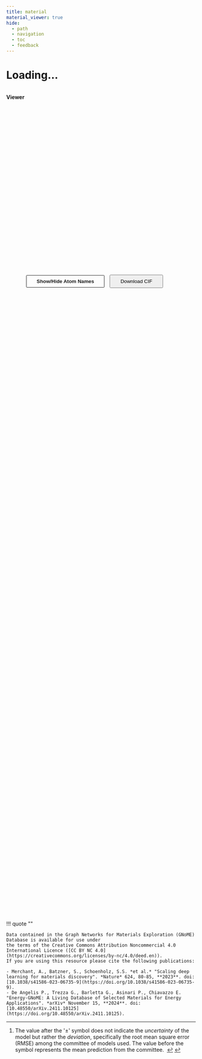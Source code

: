 ```yaml
---
title: material
material_viewer: true
hide:
  - path
  - navigation
  - toc
  - feedback
---
```



<!-- docs/material.html -->
<!-- <!DOCTYPE html>
<html lang="en">
<!-- <head> -->
  <!-- <meta charset="UTF-8">
  <title>Material Viewer</title> --> 
  <!-- Include jQuery, 3Dmol.js in your MkDocs build (e.g., via extra_javascript in mkdocs.yml) -->
  <!-- Or you can load them here if hosting the scripts locally. -->
  <!--
    <script src="path/to/jquery.min.js"></script>
    <script src="path/to/3Dmol-min.js"></script>
  -->
  
  <script>
    let viewer;
    let labelsVisible = false;

    async function loadMaterial() {
      // 1) Get the ID from the URL, e.g. ?id=092187976b
      const urlParams = new URLSearchParams(window.location.search);
      const materialId = urlParams.get("id");
      if (!materialId) {
        document.body.innerHTML = "<h1>Error: No material ID provided.</h1>";
        return;
      }

      // 2) Fetch the big JSON file of all materials
      const response = await fetch("materials.json");
      const allMaterials = await response.json();

      // 3) Look up the requested material
      const matData = allMaterials[materialId];
      if (!matData) {
        document.body.innerHTML = "<h1>Material not found in materials.json</h1>";
        return;
      }

      // 4) Inject some basic info (Formula, ID, etc.)
      document.getElementById("mat-title").innerHTML =
        matData.chemical_formula_html + ` — <code>${materialId}</code>`;

      // **Update the page title by removing HTML tags**
      var formulaText = matData.chemical_formula_html.replace(/<[^>]+>/g, ''); // Strips HTML tags
      document.title = formulaText + " - Energy-GNoME";

      // Fill the cell parameters
      const cell = matData.cell;
      document.getElementById("cell-a").textContent = cell.a.toFixed(2);
      document.getElementById("cell-b").textContent = cell.b.toFixed(2);
      document.getElementById("cell-c").textContent = cell.c.toFixed(2);
      document.getElementById("cell-alpha").textContent = cell.alpha.toFixed(1);
      document.getElementById("cell-beta").textContent = cell.beta.toFixed(1);
      document.getElementById("cell-gamma").textContent = cell.gamma.toFixed(1);

      document.getElementById("density").textContent =
        matData.density_gcm3.toFixed(2);
      document.getElementById("spacegroup").innerHTML =
        matData.space_group;
      document.getElementById("chem-system").textContent =
        matData.chemical_system;
      document.getElementById("num-sites").textContent = matData.num_sites;

      // 5) Setup 3Dmol viewer
      viewer = $3Dmol.createViewer("container");
      viewer.setBackgroundColor(0x1f2429, 0.0);

      // 6) Load CIF
      jQuery.ajax(matData.cif_url, {
            dataType: "text",
            success: function(data) {
                atoms = viewer.addModel(data, "cif");
                // Show a ball-and-stick style by default
                viewer.setStyle({}, {
                    stick:{
                        radius:0.15,
                        // Use the Jmol color scheme:
                        colorscheme: "Jmol"
                        },
                        sphere:{
                        scale:0.33,
                        // Use the Jmol color scheme:
                        colorscheme: "Jmol"
                        }
                    });
                // Add the unit cell box (if CIF has cell info)
                viewer.addUnitCell(atoms,{
                    box:{
                        color:0x64c4d3
                        }
                    });
                viewer.zoomTo();
                viewer.render();
            }
        });

      // 7) Render any predicted properties
const propsSection = document.getElementById("predicted-properties");

if (matData.predicted_properties) {
    let tableHtml = `<ul>`;
    let footnoteIndex = 2; // Starting from 2 since 1 is used for [^val]
    const footnotes = [];
    const modelFootnotes = new Map(); // To track models that already have footnotes

    const abbreviationDict = {
        "GNoME": "Graph Networks for Materials Exploration",
        "E(3)NN": "Euclidean Neural Networks",
        "GBDT": "Gradient Boosted Decision Trees",
    };

    function addAbbreviationToModel(model) {
        Object.keys(abbreviationDict).forEach(abbr => {
            const regex = new RegExp(`\\b${abbr.replace(/[.*+?^=!:${}()|[\]/\\]/g, "\\$&")}\\b`, 'g');
            model = model.replace(regex, match => {
                return `<abbr title="${abbreviationDict[abbr]}">${match}</abbr>`;
            });
        });
        return model;
    }

    Object.keys(matData.predicted_properties).forEach(category => {
        const categoryData = matData.predicted_properties[category];

        // Extract footnotes per model (e.g., [^cMixed]: text)
        const modelNotes = {};
        const noteLines = Array.isArray(categoryData.note)
            ? categoryData.note
            : [categoryData.note];

        noteLines.forEach(noteLine => {
            const matches = noteLine?.matchAll(/\[\^c(.+?)\]:\s*(.+)/gi);
            if (matches) {
                for (const match of matches) {
                    const tag = match[1].toLowerCase();
                    const noteText = match[2];
                    modelNotes[tag] = noteText;
                }
            }
        });

        if (categoryData && categoryData.properties) {
            tableHtml += `
                <li>
                    <p><strong>Predicted properties (${category})</strong></p>
                    <hr>
                    <table>
                        <tr>
                        <th></th>
                        <th><b>Value</b><sup id="fnref:val"><a class="footnote-ref" href="#fn:val">1</a></sup></th>
                        <th><b>Model</b></th>
                        </tr>`;

            Object.keys(categoryData.properties).forEach(property => {
                const propertyData = categoryData.properties[property];
                const seenModels = new Set(); // Track models already processed for this property

                if (Array.isArray(propertyData["Value[^val]"]) && Array.isArray(propertyData["Model"])) {
                    propertyData["Value[^val]"].forEach((value, index) => {
                        let model = propertyData["Model"][index];

                        // Skip if model has been processed already
                        if (seenModels.has(model)) return;

                        let modelWithAbbr = addAbbreviationToModel(model);

                        // Check for matching footnote
                        let noteTag = Object.keys(modelNotes).find(tag =>
                            model.toLowerCase().includes(tag)
                        );

                        if (noteTag && !modelFootnotes.has(model)) {
                            const footnoteKey = `c${noteTag}`.toLowerCase();  // model-specific key
                            const footnoteNumber = footnoteIndex;

                            modelWithAbbr += `<sup id="fnref:${footnoteKey}" data-note-key="${model}"><a class="footnote-ref" href="#fn:${footnoteKey}">${footnoteNumber}</a></sup>`;

                            footnotes.push({
                                index: footnoteNumber,
                                text: modelNotes[noteTag]
                            });

                            modelFootnotes.set(model, { key: footnoteKey, number: footnoteNumber }); // store both
                            footnoteIndex++;

                        } else if (noteTag) {
                            const { key: footnoteKey, number: footnoteNumber } = modelFootnotes.get(model);
                            modelWithAbbr += `<sup id="fnref:${footnoteKey}" data-note-key="${model}"><a class="footnote-ref" href="#fn:${footnoteKey}">${footnoteNumber}</a></sup>`;
                        }

                        tableHtml += `<tr>
                            <td><b>${property}</b></td>
                            <td>${value}</td>
                            <td>${modelWithAbbr}</td>
                        </tr>`;

                        seenModels.add(model); // Mark this model as processed
                    });
                } else {
                    let model = propertyData["Model"];
                    let value = propertyData["Value[^val]"];

                    let modelWithAbbr = addAbbreviationToModel(model);

                    let noteTag = Object.keys(modelNotes).find(tag =>
                        model.toLowerCase().includes(tag)
                    );

                    // If footnote is found and model hasn't been assigned a footnote yet
                    if (noteTag && !modelFootnotes.has(model)) {
                        const footnoteKey = `c${noteTag}`;  // Use model-specific key, e.g., 'cCs-cathode'
                        modelWithAbbr += `<sup id="fnref:${footnoteKey}"><a class="footnote-ref" href="#fn:${footnoteKey}">${footnoteIndex}</a></sup>`;

                        footnotes.push({
                            index: footnoteIndex,
                            text: modelNotes[noteTag]
                        });

                        // Mark the model as having a footnote with the unique footnote index
                        modelFootnotes.set(model, footnoteKey);  // Store model-specific key
                        footnoteIndex++; // Increment the footnote index
                    } else if (noteTag) {
                        // Reuse the footnote index if the model already has a footnote
                        const footnoteKey = modelFootnotes.get(model);  // Get the model-specific footnote key
                        modelWithAbbr += `<sup id="fnref:${footnoteKey}"><a class="footnote-ref" href="#fn:${footnoteKey}">${footnoteIndex - 1}</a></sup>`;
                    }

                    tableHtml += `<tr>
                        <td><b>${property}</b></td>
                        <td>${value ?? '–'}</td>
                        <td>${modelWithAbbr ?? '–'}</td>
                    </tr>`;
                }
            });

            tableHtml += `</table></li>`;
        }
    });

    tableHtml += `</ul>`;

    propsSection.innerHTML = tableHtml;
}

      // 8) Function to process and format infos dynamically
      function generateInfosHtml(infos) {
          if (!infos || infos.length === 0) {
              return ""; // Return empty if there are no infos
          }

          let infosHtml = "";

          infos.forEach(info => {
              let htmlText = info.text
              infosHtml += htmlText;
          });

          return infosHtml;
      }

      // 9) Rendering the infos dynamically
      const infosSection = document.getElementById("infos-section");

      if (matData.infos) {
          infosSection.innerHTML = generateInfosHtml(matData.infos);
      }

      // 10) Append category notes as numbered footnotes outside the table
        const footnoteList = document.querySelector(".footnote ol");

        // Create a map to track which noteTag got which number
        const footnoteNumberMap = {};
        let footnoteCounter = footnoteList.querySelectorAll("li").length + 1;

        const usedModels = new Set();

        if (matData.predicted_properties) {
            Object.entries(matData.predicted_properties).forEach(([category, categoryData]) => {
                const rawNotes = categoryData.note;
                const notesArray = Array.isArray(rawNotes) ? rawNotes : [rawNotes];

                const modelNotes = {};

                // Extract all [^cXYZ]: ... into a map
                notesArray.forEach(noteString => {
                    const match = noteString.match(/\[\^c(.+?)\]:\s*(.+)/i);
                    if (!match) return;
                    const tag = match[1].toLowerCase();
                    const noteText = match[2];
                    modelNotes[tag] = noteText;

                    // Only assign footnote number once per tag
                    if (!(tag in footnoteNumberMap)) {
                        footnoteNumberMap[tag] = footnoteCounter++;
                    }
                });

                // Loop over each property and model
                Object.entries(categoryData.properties).forEach(([property, propertyData]) => {
                    const models = propertyData["Model"];
                    if (!Array.isArray(models)) return;

                    models.forEach((model, index) => {
                        if (usedModels.has(model)) return;
                        usedModels.add(model);

                        // Find matching tag for this model
                        const noteTag = Object.keys(modelNotes).find(tag =>
                            model.toLowerCase().includes(tag)
                        );

                        if (noteTag) {
                            const footnoteKey = `c${noteTag}`; // Model-specific key
                            const noteText = modelNotes[noteTag];

                            // Add footnote only once per model
                            if (!document.getElementById(footnoteKey)) {
                                const li = document.createElement("li");
                                li.id = footnoteKey;
                                li.innerHTML = `
                                    <p>
                                        ${noteText}&nbsp;
                                        <a class="footnote-backref" href="#fnref:${footnoteKey}" title="Jump back to footnote ${footnoteNumberMap[noteTag]} in the text">↩</a>
                                    </p>
                                `;
                                footnoteList.appendChild(li);
                            }

                            // Update all superscripts for this model
                            const noteSuperscripts = document.querySelectorAll(`sup[data-note-key="${model}"]`);
                            noteSuperscripts.forEach(sup => {
                                sup.innerHTML = `<a class="footnote-ref" href="#${footnoteKey}">${footnoteNumberMap[noteTag]}</a>`;
                            });
                        }
                    });
                });
            });
        }

    }

    function toggleLabels() {
        const theButton = document.querySelector('.controls-button');
        if (!labelsVisible) {
            // Show atom labels
            viewer.removeAllLabels();
            let selected = viewer.selectedAtoms({});
            for (let i = 0; i < selected.length; i++) {
                let a = selected[i];
                viewer.addLabel(a.elem, {
                    position: { x: a.x, y: a.y, z: a.z },
                    backgroundColor: "white",
                    backgroundOpacity: 0.5,
                    fontColor: 0x1f2429,
                    fontSize: 14
                });
            }
             // Toggle "active" style
            theButton.classList.add('active-button');
            labelsVisible = true;
        } else {
            // Hide atom labels
            viewer.removeAllLabels();
            labelsVisible = false;
            // Remove "active" style
            theButton.classList.remove('active-button');
            labelsVisible = false;
        }
        viewer.render();
    }

    function downloadCifFile() {
      // Use the same materialId => matData => matData.cif_url
      // But we must re-fetch the file as a blob
      const urlParams = new URLSearchParams(window.location.search);
      const materialId = urlParams.get("id");
      fetch(`materials.json`)
        .then(r => r.json())
        .then(allMats => {
          if(!allMats[materialId]) return;
          const cifUrl = allMats[materialId].cif_url;
          // Now fetch the actual CIF
          fetch(cifUrl)
            .then(res => {
              if(!res.ok){
                throw new Error(`HTTP error! status: ${res.status}`);
              }
              return res.blob();
            })
            .then(blob => {
              const tempUrl = URL.createObjectURL(blob);
              const a = document.createElement("a");
              a.style.display = "none";
              a.href = tempUrl;
              a.download = `${materialId}.cif`;
              document.body.appendChild(a);
              a.click();
              document.body.removeChild(a);
              URL.revokeObjectURL(tempUrl);
            })
            .catch(err => {
              alert("Could not download CIF: " + err.message);
            });
        });
    }

    window.onload = loadMaterial;
  </script>
 
 <style>
/* Turn the <ul> into a flex container */
  .flex-wrapper {
      display: flex !important;
      gap: 20px;       /* space between items */
      padding: 0;      /* remove default <ul> padding/margins */
      margin: 0 !important;
      border: 0 !important;
  }

  /* Make the first element wider than the second */
  .viewer-li {
      /* flex: 2;         2 parts out of total 3, so ~66% of space */
      display: flex !important;
      width: 60% !important;
      min-width: 600px !important;/* enforce a minimum width if you like */
  }
  .table-li {
      flex: 1;         /* 1 part out of total 3, so ~33% of space */
      min-width: 200px;
      /* list-style: none; */
  }
  /* Flex container for side-by-side layout */
  .container {
      display: flex;
      flex-wrap: wrap; /* so that on narrow screens, they stack */
      gap: 20px;
      margin: 0 auto;
  }
  .viewer-section {
      flex: 1 1 400px;
      min-width: 500px;
  }
  table {
      border-collapse: collapse;
      border-spacing: 0;
      border:none!important;
      font-size: .75rem!important;
  }
  th {
  font-weight: 400!important; /* or 400 */
  }
  .admonition {
      font-size: .75rem!important;
  }

  .table-section {
      flex: 1 1 200px;
      min-width: 200px;
      border-collapse: collapse;
      margin: 0 auto;
      /* No outer border on the table itself */
      border: none;
  }
  .table-section td, .table-section th {
      min-width: 120px;  /* each column has at least 100px */
  }

  /* Adjust overall container style */
  .viewer-container {
      max-width: 800px;
      margin: 0 auto;
      padding: 20px;
  }
  .controls {
      margin-top: 10px;
  }
  .controls button {
      margin: 5px;
      padding: .625em 2em;
  }
  .controls-button {
  border: .1rem solid;
  border-radius: .1rem;
  color: var(--md-primary-fg-color);
  cursor: pointer;
  display: inline-block;
  font-weight: 700;
  transition: color 125ms, background-color 125ms, border-color 125ms;
  background-color: transparent; /* Default: no background */
  }

  /* Hover effect: when the mouse is over the button */
  .controls-button:hover {
  background-color: var(--md-primary-fg-color);
  border-color: var(--md-primary-fg-color);
  color: #fff;
  }

  /* Toggle/Active class: when clicked, we apply this class via JS */
  .active-button {
  background-color: var(--md-primary-fg-color);
  color: #fff;
  }
</style>



<h1 id="mat-title">Loading...</h1>

<!--- <div class="container"> -->
<div class="grid cards" style="margin: 0 auto;">
    <!-- Viewer Section -->
    <ul class="flex-wrapper">
    <li class="viewer-li">
    <p>
        <strong>Viewer</strong>
    </p>
    <hr>
    <div class="viewer-section">
        <div id="container" style="height: 480px; width: 100%; position: relative;"></div>
        <div class="controls">
            <!-- <button onclick="viewer.spin(true)">Spin</button> -->
            <!-- <button onclick="viewer.spin(false)">Stop</button> -->
            <button class="controls-button" onclick="toggleLabels()">Show/Hide Atom Names</button>
            <button class="md-button md-button-primary" onclick="downloadCifFile()">Download CIF</button>
        </div>
    </div>
    </li>

    <!-- Side-by-side Table Section -->
    <li class="table-li">
    <p>
        <strong>Crystal properties</strong>
    </p>
    <hr>
    <div class="table-section", style="text-align: center;" markdown="1">
        <table>
          <tr><td><b>a</b></td><td><span id="cell-a"></span> Å</td></tr>
          <tr><td><b>b</b></td><td><span id="cell-b"></span> Å</td></tr>
          <tr><td><b>c</b></td><td><span id="cell-c"></span> Å</td></tr>
          <tr><td><b>α</b></td><td><span id="cell-alpha"></span> °</td></tr>
          <tr><td><b>β</b></td><td><span id="cell-beta"></span> °</td></tr>
          <tr><td><b>γ</b></td><td><span id="cell-gamma"></span> °</td></tr>
          <tr><td><b>Density</b></td><td><span id="density"></span> g/cm³</td></tr>
          <tr><td><b>Space group</b></td><td><span id="spacegroup"></span></td></tr>
          <tr><td><b>Chemical system</b></td><td><span id="chem-system"></span></td></tr>
          <tr><td><b>Number of sites</b></td><td><span id="num-sites"></span></td></tr>
        </table>
    </div>
    </li>
    </ul>
  </div>

!!! quote ""

    Data contained in the Graph Networks for Materials Exploration (GNoME) Database is available for use under
    the terms of the Creative Commons Attribution Noncommercial 4.0 International Licence ([CC BY NC 4.0](https://creativecommons.org/licenses/by-nc/4.0/deed.en)).
    If you are using this resource please cite the following publications:

    - Merchant, A., Batzner, S., Schoenholz, S.S. *et al.* "Scaling deep learning for materials discovery". *Nature* 624, 80-85, **2023**. doi: [10.1038/s41586-023-06735-9](https://doi.org/10.1038/s41586-023-06735-9).
    - De Angelis P., Trezza G., Barletta G., Asinari P., Chiavazzo E. "Energy-GNoME: A Living Database of Selected Materials for Energy Applications". *arXiv* November 15, **2024**. doi: [10.48550/arXiv.2411.10125](https://doi.org/10.48550/arXiv.2411.10125).

  <div id="infos-section"></div>

  <!-- Predicted Properties Section -->
  <!-- <li class="table-li", list-style= None> -->
  <div id="predicted-properties" class="grid cards" style="margin: 0 auto;">
      <!-- This will be dynamically populated -->
  </div> 

  <div class="footnote">
    <hr>
    <ol>
      <li id="fn:val">
        <p>
        The value after the '±' symbol does not indicate the <em>uncertainty</em> of the model but rather the <em>deviation</em>, specifically the root mean square error (RMSE) among the committee of models used. The value before the symbol represents the mean prediction from the committee.&nbsp;
        <a class="footnote-backref" href="#fnref:val" title="Jump back to footnote 1 in the text">↩</a>
        <a class="footnote-backref" href="#fnref2:val" title="Jump back to footnote 1 in the text">↩</a>
        </p>
      </li>
    </ol>
  </div>